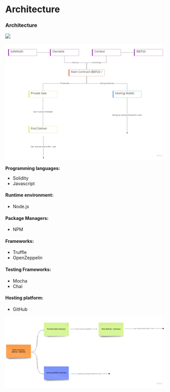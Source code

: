 # Architecture

### Architecture

![](<../../.gitbook/assets/Purple Modern Gradient Steps How To Start A Business Tips Infographic (800 × 700 px).gif>)

![](<../../.gitbook/assets/My First Board (2).jpg>)

**Programming languages:**

* Solidity
* Javascript

#### Runtime environment:

* Node.js

#### Package Managers:

* NPM

#### Frameworks:

* Truffle
* OpenZeppelin

#### Testing Frameworks:

* Mocha
* Chai

#### Hosting platform:

* GitHub

![](../../.gitbook/assets/contract-architecture.jpg)
